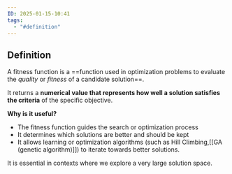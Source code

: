 ```yaml
---
ID: 2025-01-15-10:41
tags:
  - "#definition"
---
```

## Definition

A fitness function is a ==function used in optimization problems to evaluate the *quality* or *fitness* of a candidate solution==.

It returns a **numerical value that represents how well a solution satisfies the criteria** of the specific objective.

**Why is it useful?**
- The fitness function guides the search or optimization process
- It determines which solutions are better and should be kept
- It allows learning or optimization algorithms (such as Hill Climbing,[[GA (genetic algorithm)]]) to iterate towards better solutions.

It is essential in contexts where we explore a very large solution space.